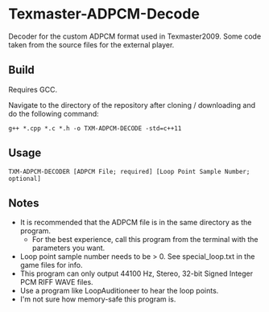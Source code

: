 # Texmaster-ADPCM-Decode
 Decoder for the custom ADPCM format used in Texmaster2009.
 Some code taken from the source files for the external player.

## Build
Requires GCC.

Navigate to the directory of the repository after cloning / downloading and do the following command:

`g++ *.cpp *.c *.h -o TXM-ADPCM-DECODE -std=c++11`

## Usage
`TXM-ADPCM-DECODER [ADPCM File; required] [Loop Point Sample Number; optional]`

## Notes
* It is recommended that the ADPCM file is in the same directory as the program.
    * For the best experience, call this program from the terminal with the parameters you want.
* Loop point sample number needs to be > 0. See special_loop.txt in the game files for info.
* This program can only output 44100 Hz, Stereo, 32-bit Signed Integer PCM RIFF WAVE files.
* Use a program like LoopAuditioneer to hear the loop points.
* I'm not sure how memory-safe this program is.
